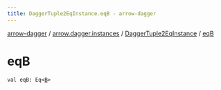 ```yaml
---
title: DaggerTuple2EqInstance.eqB - arrow-dagger
---
```


[arrow-dagger](../../index.html) / [arrow.dagger.instances](../index.html) / [DaggerTuple2EqInstance](index.html) / [eqB](./eq-b.html)

# eqB

`val eqB: Eq<`[`B`](index.html#B)`>`